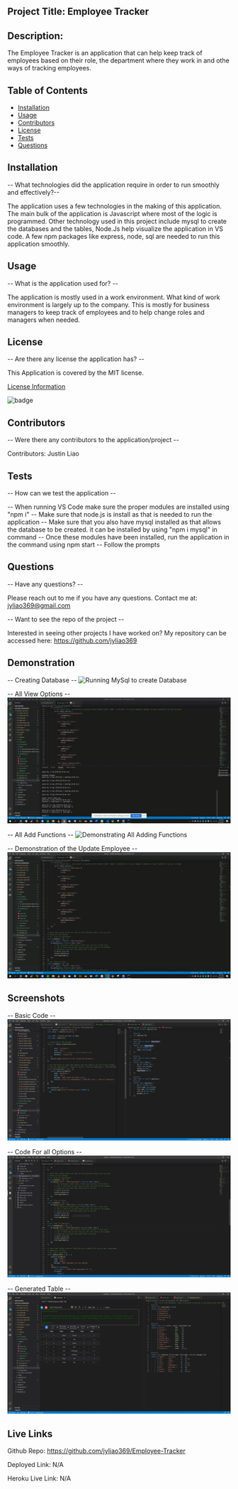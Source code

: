 ## Project Title: Employee Tracker

  ## Description:
  The Employee Tracker is an application that can help keep track of employees based on their role, the department where they work in and othe ways of tracking employees.

  ## Table of Contents
  * [Installation](#installation)
  * [Usage](#usage)
  * [Contributors](#contributors)
  * [License](#license)
  * [Tests](#tests)
  * [Questions](#questions)
  
  ## Installation
  -- What technologies did the application require in order to run smoothly and effectively?--

  The application uses a few technologies in the making of this application. The main bulk of the application is Javascript where most of the logic is programmed. Other technology used in this project include mysql to create the databases and the tables, Node.Js help visualize the application in VS code. A few npm packages like express, node, sql are needed to run this application smoothly.

  ## Usage
  -- What is the application used for? --

  The application is mostly used in a work environment. What kind of work environment is largely up to the company. This is mostly for business managers to keep track of employees and to help change roles and managers when needed.

  ## License
  -- Are there any license the application has? --

  This Application is covered by the MIT license.

  [License Information](https://opensource.org/licenses/MIT)

  ![badge](https://img.shields.io/static/v1?label=License&message=MIT&color=success)


  ## Contributors
  -- Were there any contributors to the application/project --

  Contributors: Justin Liao

  ## Tests
  -- How can we test the application --

  -- When running VS Code make sure the proper modules are installed using "npm i"
  -- Make sure that node.js is install as that is needed to run the application
  -- Make sure that you also have mysql installed as that allows the database to be created. it can be installed by using "npm i mysql" in command
  -- Once these modules have been installed, run the application in the command using npm start
  -- Follow the prompts

  ## Questions
  -- Have any questions? --

  Please reach out to me if you have any questions. Contact me at: jyliao369@gmail.com

  -- Want to see the repo of the project --

  Interested in seeing other projects I have worked on? My repository can be accessed here: 
  https://github.com/jyliao369



  ## Demonstration
  -- Creating Database --
  ![Running MySql to create Database](screenshots/Demo-Create_DB.gif)
  

  -- All View Options --
  ![Demonstrating All View Options](screenshots/Demo-All_View_Opt.gif)
  

  -- All Add Functions --
  ![Demonstrating All Adding Functions](screenshots/Demo-AddFunction.gif)
  

  -- Demonstration of the Update Employee --
  ![Updating the employee](screenshots/Demo-Update.gif)
  

  ## Screenshots
  -- Basic Code --
  ![Basic Code](screenshots/screenshot1.jpg)

  
  -- Code For all Options --
  ![All Option Codes](screenshots/screenshot2.jpg)


  -- Generated Table --
  ![Generated Table](screenshots/screenshot3.jpg)


  ## Live Links

  Github Repo: https://github.com/jyliao369/Employee-Tracker

  Deployed Link: N/A

  Heroku Live Link: N/A

  